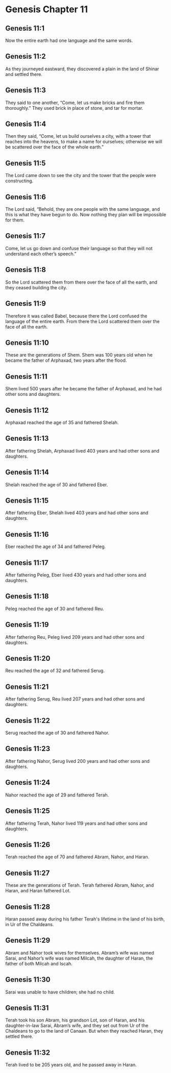 # Genesis Chapter 11

## Genesis 11:1
Now the entire earth had one language and the same words.

## Genesis 11:2
As they journeyed eastward, they discovered a plain in the land of Shinar and settled there.

## Genesis 11:3
They said to one another, “Come, let us make bricks and fire them thoroughly.” They used brick in place of stone, and tar for mortar.

## Genesis 11:4
Then they said, “Come, let us build ourselves a city, with a tower that reaches into the heavens, to make a name for ourselves; otherwise we will be scattered over the face of the whole earth.”

## Genesis 11:5
The Lord came down to see the city and the tower that the people were constructing.

## Genesis 11:6
The Lord said, “Behold, they are one people with the same language, and this is what they have begun to do. Now nothing they plan will be impossible for them.

## Genesis 11:7
Come, let us go down and confuse their language so that they will not understand each other’s speech.”

## Genesis 11:8
So the Lord scattered them from there over the face of all the earth, and they ceased building the city.

## Genesis 11:9
Therefore it was called Babel, because there the Lord confused the language of the entire earth. From there the Lord scattered them over the face of all the earth.

## Genesis 11:10
These are the generations of Shem. Shem was 100 years old when he became the father of Arphaxad, two years after the flood.

## Genesis 11:11
Shem lived 500 years after he became the father of Arphaxad, and he had other sons and daughters.

## Genesis 11:12
Arphaxad reached the age of 35 and fathered Shelah.

## Genesis 11:13
After fathering Shelah, Arphaxad lived 403 years and had other sons and daughters.

## Genesis 11:14
Shelah reached the age of 30 and fathered Eber.

## Genesis 11:15
After fathering Eber, Shelah lived 403 years and had other sons and daughters.

## Genesis 11:16
Eber reached the age of 34 and fathered Peleg.

## Genesis 11:17
After fathering Peleg, Eber lived 430 years and had other sons and daughters.

## Genesis 11:18
Peleg reached the age of 30 and fathered Reu.

## Genesis 11:19
After fathering Reu, Peleg lived 209 years and had other sons and daughters.

## Genesis 11:20
Reu reached the age of 32 and fathered Serug.

## Genesis 11:21
After fathering Serug, Reu lived 207 years and had other sons and daughters.

## Genesis 11:22
Serug reached the age of 30 and fathered Nahor.

## Genesis 11:23
After fathering Nahor, Serug lived 200 years and had other sons and daughters.

## Genesis 11:24
Nahor reached the age of 29 and fathered Terah.

## Genesis 11:25
After fathering Terah, Nahor lived 119 years and had other sons and daughters.

## Genesis 11:26
Terah reached the age of 70 and fathered Abram, Nahor, and Haran.

## Genesis 11:27
These are the generations of Terah. Terah fathered Abram, Nahor, and Haran, and Haran fathered Lot.

## Genesis 11:28
Haran passed away during his father Terah's lifetime in the land of his birth, in Ur of the Chaldeans.

## Genesis 11:29
Abram and Nahor took wives for themselves. Abram’s wife was named Sarai, and Nahor’s wife was named Milcah, the daughter of Haran, the father of both Milcah and Iscah.

## Genesis 11:30
Sarai was unable to have children; she had no child.

## Genesis 11:31
Terah took his son Abram, his grandson Lot, son of Haran, and his daughter-in-law Sarai, Abram’s wife, and they set out from Ur of the Chaldeans to go to the land of Canaan. But when they reached Haran, they settled there.

## Genesis 11:32
Terah lived to be 205 years old, and he passed away in Haran.
